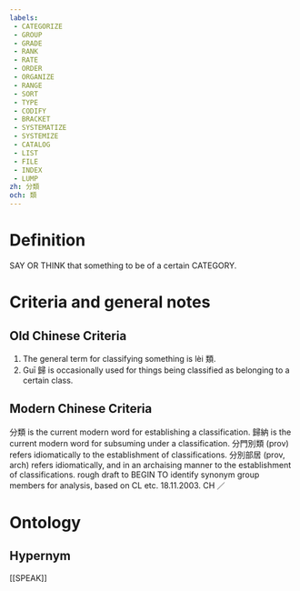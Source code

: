 ```yaml
---
labels: 
 - CATEGORIZE
 - GROUP
 - GRADE
 - RANK
 - RATE
 - ORDER
 - ORGANIZE
 - RANGE
 - SORT
 - TYPE
 - CODIFY
 - BRACKET
 - SYSTEMATIZE
 - SYSTEMIZE
 - CATALOG
 - LIST
 - FILE
 - INDEX
 - LUMP
zh: 分類
och: 類
---
```


# Definition
SAY OR THINK that something to be of a certain CATEGORY.
# Criteria and general notes
## Old Chinese Criteria
1. The general term for classifying something is lèi 類.
2. Guī 歸 is occasionally used for things being classified as belonging to a certain class.
## Modern Chinese Criteria
分類 is the current modern word for establishing a classification.
歸納 is the current modern word for subsuming under a classification.
分門別類 (prov) refers idiomatically to the establishment of classifications.
分別部居 (prov, arch) refers idiomatically, and in an archaising manner to the establishment of classifications.
rough draft to BEGIN TO identify synonym group members for analysis, based on CL etc. 18.11.2003. CH ／
# Ontology

## Hypernym
[[SPEAK]]